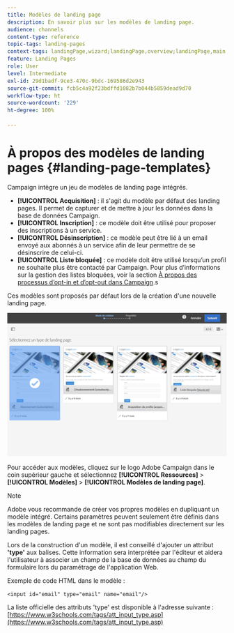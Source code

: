 ```yaml
---
title: Modèles de landing page
description: En savoir plus sur les modèles de landing page.
audience: channels
content-type: reference
topic-tags: landing-pages
context-tags: landingPage,wizard;landingPage,overview;landingPage,main
feature: Landing Pages
role: User
level: Intermediate
exl-id: 29d1badf-9ce3-470c-9bdc-169586d2e943
source-git-commit: fcb5c4a92f23bdffd1082b7b044b5859dead9d70
workflow-type: ht
source-wordcount: '229'
ht-degree: 100%

---
```


# À propos des modèles de landing pages {#landing-page-templates}

Campaign intègre un jeu de modèles de landing page intégrés.

* **[!UICONTROL Acquisition]** : il s&#39;agit du modèle par défaut des landing pages. Il permet de capturer et de mettre à jour les données dans la base de données Campaign.
* **[!UICONTROL Inscription]** : ce modèle doit être utilisé pour proposer des inscriptions à un service.
* **[!UICONTROL Désinscription]** : ce modèle peut être lié à un email envoyé aux abonnés à un service afin de leur permettre de se désinscrire de celui-ci.
* **[!UICONTROL Liste bloquée]** : ce modèle doit être utilisé lorsqu’un profil ne souhaite plus être contacté par Campaign. Pour plus d’informations sur la gestion des listes bloquées, voir la section [À propos des processus d’opt-in et d’opt-out dans Campaign](../../audiences/using/about-opt-in-and-opt-out-in-campaign.md).s

Ces modèles sont proposés par défaut lors de la création d&#39;une nouvelle landing page.

![](assets/lp_creation_1.png)

Pour accéder aux modèles, cliquez sur le logo Adobe Campaign dans le coin supérieur gauche et sélectionnez **[!UICONTROL Ressources]** > **[!UICONTROL Modèles]** > **[!UICONTROL Modèles de landing page]**.

>[!NOTE]
>
>Adobe vous recommande de créer vos propres modèles en dupliquant un modèle intégré. Certains paramètres peuvent seulement être définis dans les modèles de landing page et ne sont pas modifiables directement sur les landing pages.

Lors de la construction d&#39;un modèle, il est conseillé d&#39;ajouter un attribut **&#39;type&#39;** aux balises. Cette information sera interprétée par l&#39;éditeur et aidera l&#39;utilisateur à associer un champ de la base de données au champ du formulaire lors du paramétrage de l&#39;application Web.

Exemple de code HTML dans le modèle :

```
<input id="email" type="email" name="email"/>
```

La liste officielle des attributs &#39;type&#39; est disponible à l&#39;adresse suivante : [https://www.w3schools.com/tags/att_input_type.asp](https://www.w3schools.com/tags/att_input_type.asp)
